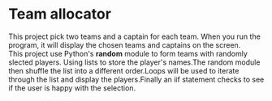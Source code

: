 <h1>Team allocator</h1>
This project pick two teams and a captain for each team. When you run the program, it will display the chosen teams and
captains on the screen.
<br>
This project use Python's <b>random</b> module to form teams with randomly slected players. Using lists to store
the player's names.The random module then shuffle the list into a different order.Loops will be used to iterate through
the list and display the players.Finally an iif statement checks to see if the user is happy with the selection.
